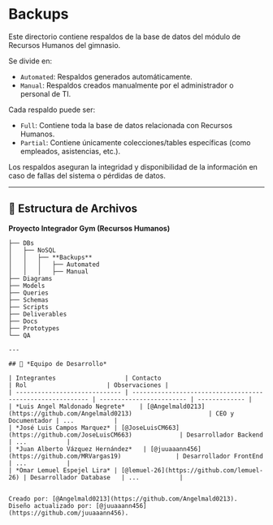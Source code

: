 # Backups

Este directorio contiene respaldos de la base de datos del módulo de Recursos Humanos del gimnasio.

Se divide en:
- `Automated`: Respaldos generados automáticamente.
- `Manual`: Respaldos creados manualmente por el administrador o personal de TI.

Cada respaldo puede ser:
- `Full`: Contiene toda la base de datos relacionada con Recursos Humanos.
- `Partial`: Contiene únicamente colecciones/tables específicas (como empleados, asistencias, etc.).

Los respaldos aseguran la integridad y disponibilidad de la información en caso de fallas del sistema o pérdidas de datos.

---

## 📁 **Estructura de Archivos**
**Proyecto Integrador Gym (Recursos Humanos)**
```plaintext
├── DBs
│   ├── NoSQL
│   │   ├── **Backups**
│   │   │   ├── Automated
│   │   │   ├── Manual
├── Diagrams
├── Models
├── Queries
├── Schemas
├── Scripts
├── Deliverables
├── Docs
├── Prototypes
└── QA

---

## 👥 *Equipo de Desarrollo*

| Integrantes                   | Contacto                                                   | Rol                      | Observaciones |
| ----------------------------- | ---------------------------------------------------------- | ------------------------ | ------------- |
| *Luis Angel Maldonado Negrete*    | [@Angelmald0213](https://github.com/Angelmald0213)                     | CEO y Documentador | ...           |
| *José Luis Campos Marquez* | [@JoseLuisCM663](https://github.com/JoseLuisCM663)             | Desarrollador Backend             | ...           |
| *Juan Alberto Vázquez Hernández*   | [@juuaaann456](https://github.com/MRVargas19)               | Desarrollador FrontEnd             | ...           |
| *Omar Lemuel Espejel Lira* | [@lemuel-26](https://github.com/lemuel-26) | Desarrollador Database   | ...           |


Creado por: [@Angelmald0213](https://github.com/Angelmald0213).
Diseño actualizado por: [@juuaaann456](https://github.com/juuaaann456). 
